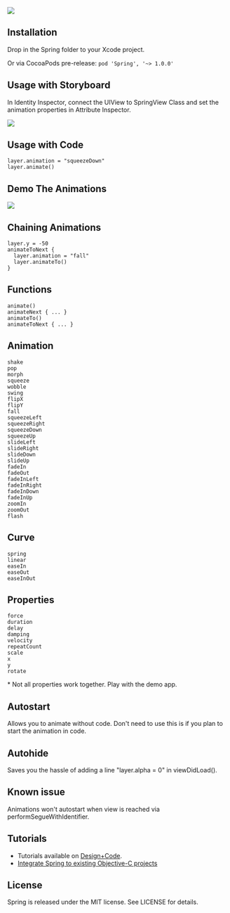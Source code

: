 ![](http://cl.ly/image/3a1r1d3l3D1j/spring-logo.jpg)

## Installation
Drop in the Spring folder to your Xcode project.

Or via CocoaPods pre-release:
`pod 'Spring', '~> 1.0.0'`

## Usage with Storyboard
In Identity Inspector, connect the UIView to SpringView Class and set the animation properties in Attribute Inspector.

![](http://cl.ly/image/241o0G1G3S36/download/springsetup.jpg)

## Usage with Code
    layer.animation = "squeezeDown"
    layer.animate()

## Demo The Animations
![](http://cl.ly/image/1n1E2j3W3y24/springscreen.jpg)

## Chaining Animations
    layer.y = -50
    animateToNext {
      layer.animation = "fall"
      layer.animateTo()
    }

## Functions
    animate()
    animateNext { ... }
    animateTo()
    animateToNext { ... }

## Animation
    shake
    pop
    morph
    squeeze
    wobble
    swing
    flipX
    flipY
    fall
    squeezeLeft
    squeezeRight
    squeezeDown
    squeezeUp
    slideLeft
    slideRight
    slideDown
    slideUp
    fadeIn
    fadeOut
    fadeInLeft
    fadeInRight
    fadeInDown
    fadeInUp
    zoomIn
    zoomOut
    flash

## Curve
    spring
    linear 
    easeIn 
    easeOut 
    easeInOut

## Properties
    force
    duration
    delay
    damping
    velocity
    repeatCount
    scale
    x
    y
    rotate

\* Not all properties work together. Play with the demo app.


## Autostart
Allows you to animate without code. Don't need to use this is if you plan to start the animation in code.

## Autohide
Saves you the hassle of adding a line "layer.alpha = 0" in viewDidLoad().

## Known issue
Animations won't autostart when view is reached via performSegueWithIdentifier.

## Tutorials
- Tutorials available on [Design+Code](https://designcode.io/swiftapp).
- [Integrate Spring to existing Objective-C projects](https://medium.com/ios-apprentice/using-swift-in-objective-c-projects-f7e7a09f8be)

## License

Spring is released under the MIT license. See LICENSE for details.

